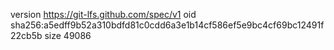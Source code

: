 version https://git-lfs.github.com/spec/v1
oid sha256:a5edff9b52a310bdfd81c0cdd6a3e1b14cf586ef5e9bc4cf69bc12491f22cb5b
size 49086
